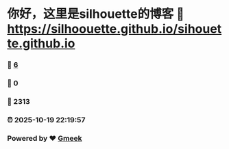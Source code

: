 # 你好，这里是silhouette的博客 :link: https://silhoouette.github.io/sihouette.github.io 
### :page_facing_up: [6](https://silhoouette.github.io/sihouette.github.io/tag.html) 
### :speech_balloon: 0 
### :hibiscus: 2313 
### :alarm_clock: 2025-10-19 22:19:57 
### Powered by :heart: [Gmeek](https://github.com/Meekdai/Gmeek)

